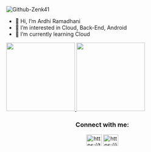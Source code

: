 
![Github-Zenk41](https://user-images.githubusercontent.com/56034940/143673724-e11dc831-a7ed-471c-a951-82b95bccf124.png)
  
- 👋 Hi, I’m Ardhi Ramadhani
- 👀 I’m interested in Cloud, Back-End, Android
- 🌱 I’m currently learning Cloud

<a href="https://github.com/Zenk41">
  <img height="180em" src="https://github-readme-stats-eight-theta.vercel.app/api?username=dimasmds&show_icons=true&theme=algolia&include_all_commits=true&count_private=true"/>
  <img height="180em" src="https://github-readme-stats-eight-theta.vercel.app/api/top-langs/?username=dimasmds&layout=compact&langs_count=8&theme=algolia"/>
</a>

<h3 align="center">Connect with me:</h3>
<p align="center">
<a href="your link" target="blank"><img align="center" src="https://cdn.jsdelivr.net/npm/simple-icons@3.0.1/icons/twitter.svg" alt="https://twitter.com/ardhi_dhani" height="30" width="40" /></a>
<a href="your link" target="blank"><img align="center" src="https://cdn.jsdelivr.net/npm/simple-icons@3.0.1/icons/linkedin.svg" alt="https://id.linkedin.com/in/ardhi-ramadhani-a630b9144" height="30" width="40" /></a>
</p>

<!---
Zenk41/Zenk41 is a ✨ special ✨ repository because its `README.md` (this file) appears on your GitHub profile.
You can click the Preview link to take a look at your changes.
--->
